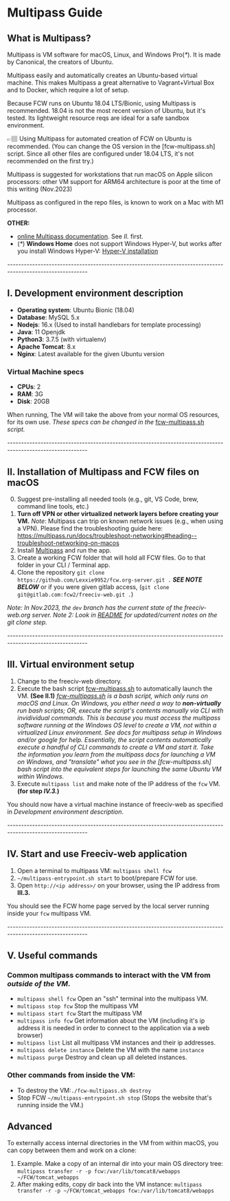 # Multipass Guide

## What is Multipass?
Multipass is VM software for macOS, Linux, and Windows Pro(_*_).
It is made by Canonical, the creators of Ubuntu.

Multipass easily and automatically creates an Ubuntu-based virtual machine.
This makes Multipass a great alternative to Vagrant+Virtual Box and to Docker, which require a lot of setup.

Because FCW runs on Ubuntu 18.04 LTS/Bionic, using Multipass is recommended. 18.04 is not the most recent
version of Ubuntu, but it's tested. Its lightweight resource reqs are ideal for a safe sandbox environment.

👉🏽 Using Multipass for automated creation of FCW on Ubuntu is recommended.
        (You can change the OS version in the [fcw-multipass.sh] script. Since all other
         files are configured under 18.04 LTS, it's not recommended on the first try.)

Multipass is suggested for workstations that run macOS on Apple silicon processors:
other VM support for ARM64 architecture is poor at the time of this writing (Nov.2023)

Multipass as configured in the repo files, is known to work on a Mac with M1 processor.

**OTHER:**
- [online Multipass documentation](https://multipass.run/docs). See _II._ first.
- (_*_) __Windows Home__ does not support Windows Hyper-V, but works after you install Windows Hyper-V:
  [Hyper-V installation](https://www.thewindowsclub.com/how-to-install-and-enable-hyper-v-on-windows-10-home)

_-----------------------------------------------------------------------------------------------------------_
## I. Development environment description
- __Operating system__: Ubuntu Bionic (18.04)
- __Database__: MySQL 5.x
- __Nodejs__: 16.x (Used to install handlebars for template processing)
- __Java__: 11 Openjdk
- __Python3__: 3.7.5 (with virtualenv)
- __Apache Tomcat__: 8.x
- __Nginx__: Latest available for the given Ubuntu version

### Virtual Machine specs
- __CPUs__: 2
- __RAM__: 3G
- __Disk__: 20GB

When running, The VM will take the above from your normal OS resources, for its own use.
_These specs can be changed in the_ [fcw-multipass.sh](fcw-multipass.sh) _script._


_-----------------------------------------------------------------------------------------------------------_
## II. Installation of Multipass and FCW files on macOS

0. Suggest pre-installing all needed tools (e.g., git, VS Code, brew, command line tools, etc.)
1. **Turn off VPN or other virtualized network layers before creating your VM.**
    _Note_: Multipass can trip on known network issues (e.g., when using a VPN).
    Please find the troubleshooting guide here: https://multipass.run/docs/troubleshoot-networking#heading--troubleshoot-networking-on-macos
2. Install [Multipass](https://multipass.run/docs) and run the app.
3. Create a working FCW folder that will hold all FCW files. Go to that folder in your CLI / Terminal app.
4. Clone the repository ```git clone https://github.com/Lexxie9952/fcw.org-server.git .``` **_SEE NOTE BELOW_**
        or if you were given gitlab access, (```git clone git@gitlab.com:fcw2/freeciv-web.git .```)

_Note: In Nov.2023, the ```dev``` branch has the current state of the freeciv-web.org server._
_Note 2: Look in [README](README.md) for updated/current notes on the git clone step._


_-----------------------------------------------------------------------------------------------------------_
## III. Virtual environment setup

1. Change to the freeciv-web directory.
2. Execute the bash script [fcw-multipass.sh](fcw-multipass.sh) to automatically launch the VM. **(See II.1)**
    _[fcw-multipass.sh](fcw-multipass.sh) is a bash script, which only runs on macOS and Linux._
    _On Windows, you either need a way to **non-virtually** run bash scripts; OR, execute the script's_
    _contents manually via CLI with invidividual commands. This is because you must access the multipass_
    _software running at the Windows OS level to create a VM, not within a virtualized Linux environment._
    _See docs for multipass setup in Windows and/or google for help. Essentially, the script contents_
    _automatically execute a handful of CLI commands to create a VM and start it. Take the information_
    _you learn from the multipass docs for launching a VM on Windows, and "translate" what you see in the_
    _[fcw-multipass.sh] bash script into the equivalent steps for launching the same Ubuntu VM within Windows._
3. Execute ```multipass list``` and make note of the IP address of the ```fcw``` VM. **(for step _IV.3._)**

You should now have a virtual machine instance of freeciv-web as specified in _Development environment description_.


_-----------------------------------------------------------------------------------------------------------_
## IV. Start and use Freeciv-web application

1. Open a terminal to multipass VM: ```multipass shell fcw```
2. ```~/multipass-entrypoint.sh start``` to boot/prepare FCW for use.
3. Open ```http://<ip address>/``` on your browser, using the IP address from **III.3.**

You should see the FCW home page served by the local server running inside your ```fcw``` multipass VM.


_-----------------------------------------------------------------------------------------------------------_
## V. Useful commands

### Common multipass commands to interact with the VM from _outside of the VM_.

- ```multipass shell fcw``` Open an "ssh" terminal into the multipass VM.
- ```multipass stop fcw``` Stop the multipass VM
- ```multipass start fcw``` Start the multipass VM
- ```multipass info fcw``` Get information about the VM (including it's ip address it is needed in order to connect to the application via a web browser)
- ```multipass list``` List all multipass VM instances and their ip addresses.
- ```multipass delete instance``` Delete the VM with the name ```instance```
- ```multipass purge``` Destroy and clean up all deleted instances.

### Other commands from inside the VM:
* To destroy the VM:```./fcw-multipass.sh destroy```
* Stop FCW ```~/multipass-entrypoint.sh stop``` (Stops the website that's running inside the VM.)

## Advanced
To externally access internal directories in the VM from within macOS, you can copy between them and work on a clone:
1. Example. Make a copy of an internal dir into your main OS directory tree:
```multipass transfer -r -p fcw:/var/lib/tomcat8/webapps ~/FCW/tomcat_webapps```
2. After making edits, copy dir back into the VM instance:
```multipass transfer -r -p ~/FCW/tomcat_webapps fcw:/var/lib/tomcat8/webapps```
